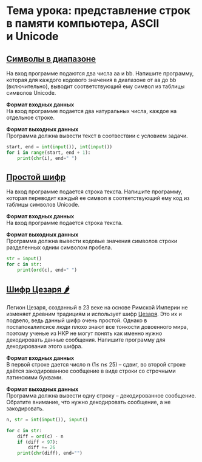 # Тема урока: представление строк в памяти компьютера, ASCII и Unicode
## [Символы в диапазоне](https://stepik.org/lesson/313439/step/4?unit=295959)

На вход программе подаются два числа aa и bb. Напишите программу, которая для каждого кодового значения в диапазоне от aa до bb (включительно), выводит соответствующий ему символ из таблицы символов Unicode.

**Формат входных данных**   
На вход программе подается два натуральных числа, каждое на отдельное строке.

**Формат выходных данных**  
Программа должна вывести текст в соотвествии с условием задачи.

```python
start, end = int(input()), int(input())
for i in range(start, end + 1):
    print(chr(i), end=" ")
```

## [Простой шифр](https://stepik.org/lesson/313439/step/5?unit=295959)

На вход программе подается строка текста. Напишите программу, которая переводит каждый ее символ в соответствующий ему код из таблицы символов Unicode.

**Формат входных данных**   
На вход программе подается строка текста.

**Формат выходных данных**  
Программа должна вывести кодовые значения символов строки разделенных одним символом пробела.

```python
str = input()
for c in str:
    print(ord(c), end=" ")
```

## [Шифр Цезаря 🌶️](https://stepik.org/lesson/313439/step/6?unit=295959)

Легион Цезаря, созданный в 23 веке на основе Римской Империи не изменяет древним традициям и использует шифр [Цезаря](https://ru.wikipedia.org/wiki/%D0%A8%D0%B8%D1%84%D1%80_%D0%A6%D0%B5%D0%B7%D0%B0%D1%80%D1%8F). Это их и подвело, ведь данный шифр очень простой. Однако в постапокалипсисе люди плохо знают все тонкости довоенного мира, поэтому ученые из НКР не могут понять как именно нужно декодировать данные сообщения. Напишите программу для декодирования этого шифра.

**Формат входных данных**  
В первой строке дается число n (1≤ n≤ 25) – сдвиг, во второй строке даётся закодированное сообщение в виде строки со строчными латинскими буквами.

**Формат выходных данных**  
Программа должна вывести одну строку – декодированное сообщение. Обратите внимание, что нужно декодировать сообщение, а не закодировать.

```python
n, str = int(input()), input()

for c in str:
    diff = ord(c) - n
    if (diff < 97):
        diff += 26
    print(chr(diff), end="")
```

